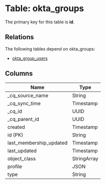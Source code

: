 # Table: okta_groups



The primary key for this table is **id**.

## Relations

The following tables depend on okta_groups:
  - [okta_group_users](okta_group_users.md)

## Columns
| Name          | Type          |
| ------------- | ------------- |
|_cq_source_name|String|
|_cq_sync_time|Timestamp|
|_cq_id|UUID|
|_cq_parent_id|UUID|
|created|Timestamp|
|id (PK)|String|
|last_membership_updated|Timestamp|
|last_updated|Timestamp|
|object_class|StringArray|
|profile|JSON|
|type|String|